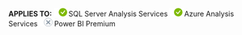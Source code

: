 **APPLIES TO:** ![yes](media/yes.png)SQL Server Analysis Services ![yes](media/yes.png)Azure Analysis Services ![no](media/no.png)Power BI Premium